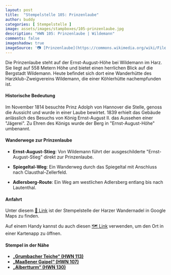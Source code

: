 ```yaml
---
layout: post
title:  "Stempelstelle 105: Prinzenlaube"
author: buddy
categories: [ Stempelstelle ]
image: assets/images/stampboxes/105-prinzenlaube.jpg
description: "HWN 105: Prinzenlaube | Wildemann"
comments: false
imageshadow: true
imageSource: '📷 [Prinzenlaube](https://commons.wikimedia.org/wiki/File:Prinzenlaube.jpg) von <a href="//commons.wikimedia.org/wiki/User:B.Thomas95" title="User:B.Thomas95">Thomas Binder</a> unter Lizenz [CC BY-SA 4.0](https://creativecommons.org/licenses/by-sa/4.0)'
---
```


Die Prinzenlaube steht auf der Ernst-August-Höhe bei Wildemann im Harz. Sie liegt auf 558 Metern Höhe und bietet einen herrlichen Blick auf die Bergstadt Wildemann. Heute befindet sich dort eine Wanderhütte des Harzklub-Zweigvereins Wildemann, die einer Köhlerhütte nachempfunden ist. 

#### Historische Bedeutung

Im November 1814 besuchte Prinz Adolph von Hannover die Stelle, genoss die Aussicht und wurde in einer Laube bewirtet. 1839 erhielt das Gebäude anlässlich des Besuchs von König Ernst-August II. das Aussehen einer "Jägerei". Zu Ehren des Königs wurde der Berg in "Ernst-August-Höhe" umbenannt. 

#### Wanderwege zur Prinzenlaube

- **Ernst-August-Stieg**: Von Wildemann führt der ausgeschilderte "Ernst-August-Stieg" direkt zur Prinzenlaube. 

- **Spiegeltal-Weg**: Ein Wanderweg durch das Spiegeltal mit Anschluss nach Clausthal-Zellerfeld. 

- **Adlersberg-Route**: Ein Weg am westlichen Adlersberg entlang bis nach Lautenthal. 

#### Anfahrt

Unter diesem [📍 Link](https://www.google.com/maps/dir/?api=1&origin=&destination=51.82580%2C%2010.28858) ist der Stempelstelle der Harzer Wandernadel in Google Maps zu finden.

<div class="android-only">
  Auf einem Handy kannst du auch diesen 
  <a href="geo:51.82580,10.28858">🗺️ Link</a> 
  verwenden, um den Ort in einer Kartenapp zu öffnen.
  <p></p>
</div>

#### Stempel in der Nähe

- [**„Grumbacher Teiche“ (HWN 113)**](/stempelstelle-113-grumbacher-teich)
- [**„Maaßener Gaipel“ (HWN 107)**](/stempelstelle-107-maassener-gaipel)
- [**„Albertturm“ (HWN 130)**](/stempelstelle-130-iberger-albertturm)
